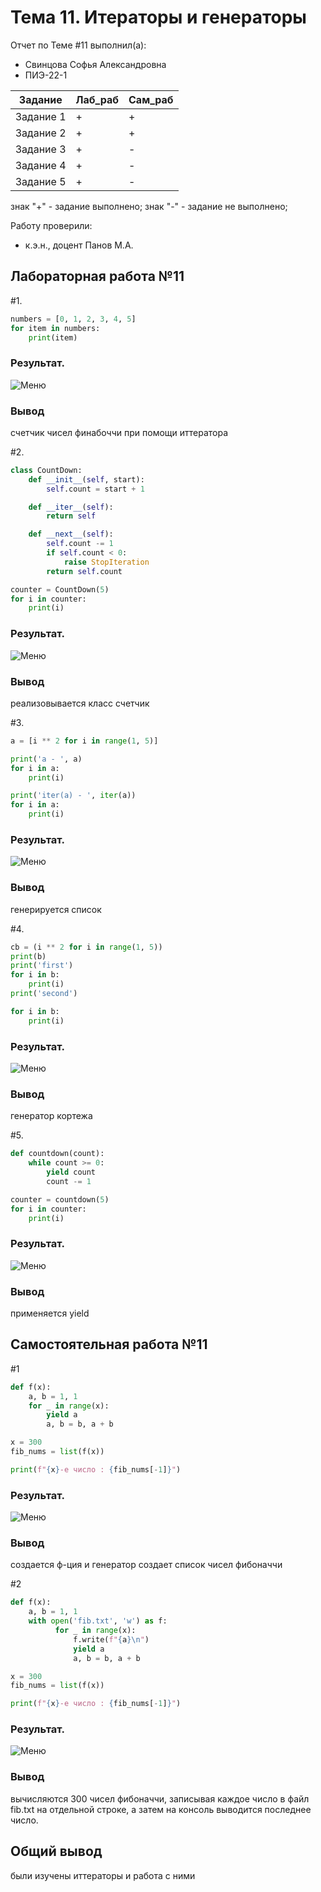# Тема 11. Итераторы и генераторы
Отчет по Теме #11 выполнил(а):
- Свинцова Софья Александровна
- ПИЭ-22-1

| Задание    | Лаб_раб | Сам_раб |
|------------|---------|---------|
| Задание 1  | +       | +       |
| Задание 2  | +       | +       |
| Задание 3  | +       | -       |
| Задание 4  | +       | -       |
| Задание 5  | +       | -       |

знак "+" - задание выполнено; знак "-" - задание не выполнено;

Работу проверили:
- к.э.н., доцент Панов М.А.

## Лабораторная работа №11
#1.

```python
numbers = [0, 1, 2, 3, 4, 5]
for item in numbers:
    print(item)
```
### Результат.

![Меню](https://github.com/ssselfish/SoftwareEngineering/blob/Тема_11/лаб11/1.png)

### Вывод
счетчик чисел финабоччи при помощи иттератора

#2. 

```python
class CountDown:
    def __init__(self, start):
        self.count = start + 1

    def __iter__(self):
        return self

    def __next__(self):
        self.count -= 1
        if self.count < 0:
            raise StopIteration
        return self.count

counter = CountDown(5)
for i in counter:
    print(i)
```
### Результат.

![Меню](https://github.com/ssselfish/SoftwareEngineering/blob/Тема_11/лаб11/2.png)

### Вывод
реализовывается класс счетчик

#3.

```python
a = [i ** 2 for i in range(1, 5)]

print('a - ', a)
for i in a:
    print(i)

print('iter(a) - ', iter(a))
for i in a:
    print(i)
```
### Результат.

![Меню](https://github.com/ssselfish/SoftwareEngineering/blob/Тема_11/лаб11/3.png)

### Вывод
генерируется список

#4.

```python
cb = (i ** 2 for i in range(1, 5))
print(b)
print('first')
for i in b:
    print(i)
print('second')

for i in b:
    print(i)
```
### Результат.

![Меню](https://github.com/ssselfish/SoftwareEngineering/blob/Тема_11/лаб11/4.png)

### Вывод
генератор кортежа

#5. 
```python
def countdown(count):
    while count >= 0:
        yield count
        count -= 1

counter = countdown(5)
for i in counter:
    print(i)
```
### Результат.

![Меню](https://github.com/ssselfish/SoftwareEngineering/blob/Тема_11/лаб11/5.png)

### Вывод
применяется yield

## Самостоятельная работа №11
#1

```python
def f(x):
    a, b = 1, 1
    for _ in range(x):
        yield a
        a, b = b, a + b

x = 300
fib_nums = list(f(x))

print(f"{x}-е число : {fib_nums[-1]}")
```
### Результат.

![Меню](https://github.com/ssselfish/SoftwareEngineering/blob/Тема_11/сам11/1.png)

### Вывод
создается ф-ция и генератор создает список чисел фибоначчи

#2

```python
def f(x):
    a, b = 1, 1
    with open('fib.txt', 'w') as f:
          for _ in range(x):
              f.write(f"{a}\n")
              yield a
              a, b = b, a + b

x = 300
fib_nums = list(f(x))

print(f"{x}-е число : {fib_nums[-1]}")
```
### Результат.

![Меню](https://github.com/ssselfish/SoftwareEngineering/blob/Тема_11/сам11/2.png)

### Вывод
вычисляются 300 чисел фибоначчи, записывая каждое число в файл fib.txt на отдельной строке, а затем  на консоль выводится последнее число. 
  
## Общий вывод 
были изучены иттераторы и работа с ними
